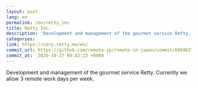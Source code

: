 ```yaml
---
layout: post
lang: en
permalink: /en/retty_inc
title: Retty Inc.
description: 'Development and management of the gourmet service Retty. Currently we allow 3 remote work days per week.'
categories: 
link: https://corp.retty.me/en/
commit_url: https://github.com/remote-jp/remote-in-japan/commit/6969627468e4b5d3dc6a5448dad15ec846220eb9
commit_at:  2020-10-27 09:42:23 +0900
---
```


<p>Development and management of the gourmet service Retty. Currently we allow 3 remote work days per week.</p>
